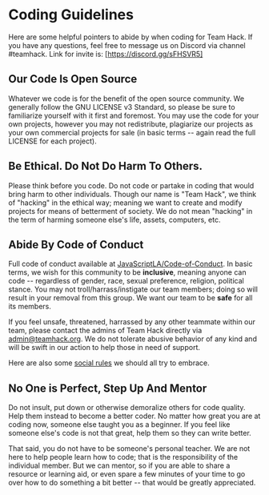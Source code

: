 # Coding Guidelines

Here are some helpful pointers to abide by when coding for Team Hack.  If you have any questions, feel free to message us on Discord via channel #teamhack.  Link for invite is: [https://discord.gg/sFHSVR5]

## Our Code Is Open Source

Whatever we code is for the benefit of the open source community.  We generally follow the GNU LICENSE v3 Standard, so please be sure to familiarize yourself with it first and foremost.  You may use the code for your own projects, however you may not redistribute, plagiarize our projects as your own commercial projects for sale (in basic terms -- again read the full LICENSE for each project).

## Be Ethical.  Do Not Do Harm To Others.

Please think before you code.  Do not code or partake in coding that would bring harm to other individuals.  Though our name is "Team Hack", we think of "hacking" in the ethical way; meaning we want to create and modify projects for means of betterment of society.  We do not mean "hacking" in the term of harming someone else's life, assets, computers, etc.

## Abide By Code of Conduct

Full code of conduct available at [JavaScriptLA/Code-of-Conduct](https://javascriptla.net/code-of-conduct/).  In basic terms, we wish for this community to be **inclusive**, meaning anyone can code -- regardless of gender, race, sexual preference, religion, political stance.  You may not troll/harrass/instigate our team members; doing so will result in your removal from this group.  We want our team to be **safe** for all its members.

If you feel unsafe, threatened, harrassed by any other teammate within our team, please contact the admins of Team Hack directly via admin@teamhack.org.  We do not tolerate abusive behavior of any kind and will be swift in our action to help those in need of support.

Here are also some [social rules](https://www.recurse.com/social-rules) we should all try to embrace.

## No One is Perfect, Step Up And Mentor

Do not insult, put down or otherwise demoralize others for code quality.  Help them instead to become a better coder.  No matter how great you are at coding now, someone else taught you as a beginner.  If you feel like someone else's code is not that great, help them so they can write better.

That said, you do not have to be someone's personal teacher. We are not here to help people learn how to code; that is the responsibility of the individual member.  But we can mentor, so if you are able to share a resource or learning aid, or even spare a few minutes of your time to go over how to do something a bit better -- that would be greatly appreciated.